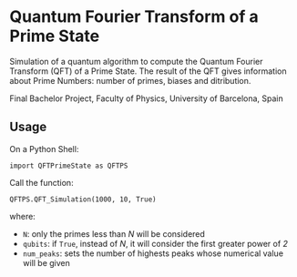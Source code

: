# Quantum Fourier Transform of a Prime State
Simulation of a quantum algorithm to compute the Quantum Fourier Transform (QFT) of a Prime State. The result of the QFT gives information about Prime Numbers: number of primes, biases and ditribution.

Final Bachelor Project, Faculty of Physics, University of Barcelona, Spain

## Usage

On a Python Shell:

  `import QFTPrimeState as QFTPS`
  
Call the function:

  `QFTPS.QFT_Simulation(1000, 10, True)`

where:
* `N`: only the primes less than *N* will be considered
* `qubits`: if `True`, instead of *N*, it will consider the first greater power of *2*
* `num_peaks`: sets the number of highests peaks whose numerical value will be given
